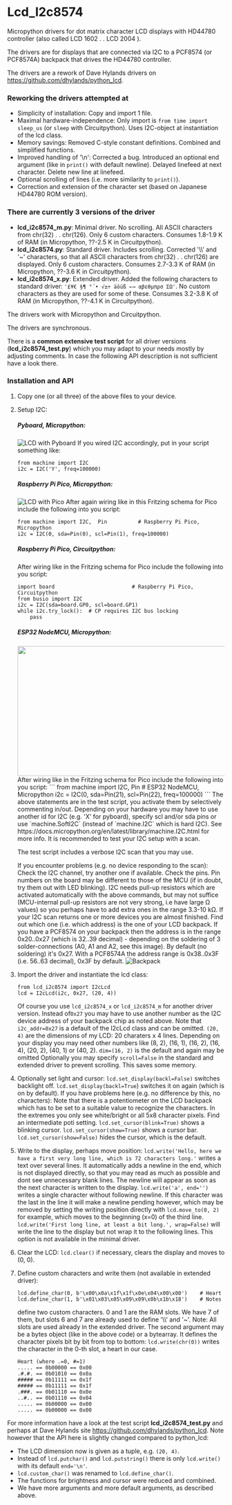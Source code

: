 # Lcd_I2c8574

Micropython drivers for dot matrix character LCD displays with HD44780 controller
(also called LCD 1602 . . LCD 2004 ). 

The drivers are for displays that are connected via I2C to a PCF8574 (or PCF8574A) backpack that drives the HD44780 controller.

The drivers are a rework of Dave Hylands drivers on https://github.com/dhylands/python_lcd.

### Reworking the drivers attempted at

- Simplicity of installation: Copy and import 1 file.
- Maximal hardware-independence:
  Only import is `from time import sleep_us` (or `sleep` with Circuitpython).
  Uses I2C-object at instantiation of the lcd class.
- Memory savings: Removed C-style constant definitions. Combined and simplified functions.
- Improved handling of '\n': Corrected a bug. Introduced an optional end argument (like in `print()` with default newline). Delayed linefeed at next character. Delete new line at linefeed.
- Optional scrolling of lines (i.e. more similarity to `print()`).
- Correction and extension of the character set (based on Japanese HD44780 ROM version).

### There are currently 3 versions of the driver

- **lcd_i2c8574_m.py**:   Minimal driver.  No scrolling.
  All ASCII characters from chr(32) . . chr(126). Only 6 custom characters.
  Consumes 1.8-1.9 K of RAM (in Micropython, ??-2.5 K in Circuitpython).
- **lcd_i2c8574.py**:   Standard driver.  Includes scrolling.
  Corrected '\\\\' and '~' characters, so that all ASCII characters from chr(32) . . chr(126) are displayed.  Only 6 custom characters.
  Consumes 2.7-3.3 K of RAM (in Micropython, ??-3.6 K in Circuitpython).
- **lcd_i2c8574_x.py**:   Extended driver.  Added the following characters to standard driver:
  `'£¥€ §¶ °´• √±÷ äöüß ←→ αβεθμπρσ ΣΩ'`.  No custom characters as they are used for some of these.  Consumes 3.2-3.8 K of RAM (in Micropython, ??-4.1 K in Circuitpython).

The drivers work with Micropython and Circuitpython.

The drivers are synchronous.

There is a **common extensive test script** for all driver versions (**lcd_i2c8574_test.py**) which you may adapt to your needs mostly by adjusting comments.
In case the following API description is not sufficient have a look there.

### Installation and API

1. Copy one (or all three) of the above files to your device.

2. Setup I2C:

   ##### Pyboard, Micropython:

   ![LCD with Pyboard](img/Lcd_I2c8574_PyBoard.png)
   If you wired I2C accordingly, put in your script something like:
   ```
   from machine import I2C
   i2c = I2C('Y', freq=100000)
   ```
   ##### Raspberry Pi Pico, Micropython:

   ![LCD with Pico](img/Lcd_I2c8574_Pico.png)
   After again wiring like in this Fritzing schema for Pico include the following into you script:
   ```
   from machine import I2C,  Pin          # Raspberry Pi Pico, Micropython
   i2c = I2C(0, sda=Pin(0), scl=Pin(1), freq=100000)
   ```
   ##### Raspberry Pi Pico, Circuitpython:

   After wiring like in the Fritzing schema for Pico include the following into you script:
   ```
   import board                         # Raspberry Pi Pico, Circuitpython
   from busio import I2C
   i2c = I2C(sda=board.GP0, scl=board.GP1)
   while i2c.try_lock():  # CP requires I2C bus locking
       pass
   ```
   ##### ESP32 NodeMCU, Micropython:

   <img src="img/Lcd_I2c8574_ESP32NodeMCU.png" width="900" height="300">
   After wiring like in the Fritzing schema for Pico include the following into you script:
   ```
   from machine import I2C,  Pin          # ESP32 NodeMCU, Micropython
   i2c = I2C(0, sda=Pin(21), scl=Pin(22), freq=100000)
   ```
   The above statements are in the test script, you activate them by selectively commenting in/out.
   Depending on your hardware you may have to use another id for I2C (e.g. 'X' for pyboard), specify scl and/or sda pins or use `machine.SoftI2C` (instead of `machine.I2C` which is hard I2C). See https://docs.micropython.org/en/latest/library/machine.I2C.html for more info.
   It is recommended to test your I2C setup with a scan.

   The test script includes a verbose I2C scan that you may use.

   If you encounter problems (e.g. no device responding to the scan): Check the I2C channel, try another one if available. Check the pins. Pin numbers on the board may be different to those of the MCU (if in doubt, try them out with LED blinking).  I2C needs pull-up resistors which are activated automatically with the above commands, but may not suffice (MCU-internal pull-up resistors are not very strong, i.e have large Ω values) so you perhaps have to add extra ones in the range 3.3-10 kΩ.
   If your I2C scan returns one or more devices you are almost finished. Find out which one (i.e. which address) is the one of your LCD backpack. If you have a PCF8574 on your backpack then the address is in the range 0x20..0x27 (which is 32..39 decimal) - depending on the soldering of 3 solder-connections (A0, A1 and A2, see this image). By default (no soldering) it's 0x27.
   With a PCF8574A the address range is 0x38..0x3F (i.e. 56..63 decimal), 0x3F by default.
   ![Backpack](img/Backpack.png)

3. Import the driver and instantiate the lcd class:
   ```
   from lcd_i2c8574 import I2cLcd
   lcd = I2cLcd(i2c, 0x27, (20, 4))
   ```
   Of course you use `lcd_i2c8574_x` or `lcd_i2c8574_m` for another driver version.
   Instead of`0x27` you may have to use another number as the I2C device address of your backpack chip as noted above. Note that `i2c_addr=0x27` is a default of the I2cLcd class and can be omitted.
   `(20, 4)` are the dimensions of my LCD: 20 charaters x 4 lines. Depending on your display you may need other numbers like (8, 2), (16, 1), (16, 2), (16, 4), (20, 2), (40, 1) or (40, 2). `dim=(16, 2)` is the default and again may be omitted
   Optionally you may specify `scroll=False` in the standard and extended driver to prevent scrolling. This saves some memory.

4. Optionally set light and cursor:
   `lcd.set_display(backl=False)` switches backlight off.
   `lcd.set_display(backl=True`) switches it on again (which is on by default).
    If you have problems here (e.g. no difference by this, no characters): Note that there is a potentiometer on the LCD backpack which has to be set to a suitable value to recognize the characters. In the extremes you only see white/bright or all 5x8 character pixels. Find an intermediate poti setting.
   `lcd.set_cursor(blink=True)` shows a blinking cursor.
   `lcd.set_cursor(show=True)` shows a cursor bar.
   `lcd.set_cursor(show=False)` hides the cursor, which is the default.

5. Write to the display, perhaps move position:
   `lcd.write('Hello, here we have a first very long line, which is 72 characters long.'` writes a text over several lines. It automatically adds a newline in the end, which is not displayed directly, so that you may read as much as possible and dont see unnecessary blank lines. The newline will appear as soon as the next character is written to the display.
   `lcd.write('a', end='')` writes a single character without following newline.
   If this character was the last in the line it will make a newline pending however, which may be removed by setting the writing position directly with
   `lcd.move_to(0, 2)` for example, which moves to the beginning (x=0) of the third line.
   `lcd.write('First long line, at least a bit long.', wrap=False)` will write the line to the display but not wrap it to the following lines. This option is not available in the minimal driver.

6. Clear the LCD:
   `lcd.clear()` if necessary, clears the display and moves to (0, 0).

7. Define custom characters and write them (not available in extended driver):
   ```
   lcd.define_char(0, b'\x00\x0a\x1f\x1f\x0e\x04\x00\x00')    # Heart
   lcd.define_char(1, b'\x01\x03\x05\x09\x09\x0b\x1b\x18')    # Notes
   ```
   define two custom characters. 0 and 1 are the RAM slots. We have 7 of them, but slots 6 and 7 are already used to define '\\\\' and '~'.  Note: All slots are used already in the extended driver.
   The second argument may be a bytes object (like in the above code) or a bytearray. It defines the character pixels bit by bit from top to bottom:
   `lcd.write(chr(0))` writes the character in the 0-th slot, a heart in our case.

   ```
   Heart (where .=0, #=1)
   ..... == 0b00000 == 0x00
   .#.#. == 0b01010 == 0x0a
   ##### == 0b11111 == 0x1f
   ##### == 0b11111 == 0x1f
   .###. == 0b01110 == 0x0e
   ..#.. == 0b01110 == 0x04
   ..... == 0b00000 == 0x00
   ..... == 0b00000 == 0x00
   ```

For more information have a look at the test script **lcd_i2c8574_test.py** 
and perhaps at Dave Hylands site https://github.com/dhylands/python_lcd.
Note however that the API here is slightly changed compared to python_lcd:

- The LCD dimension now is given as a tuple, e.g. `(20, 4)`.
- Instead of `lcd.putchar()` and `lcd.putstring()` there is only `lcd.write()` with its default `end='\n'`.
- `lcd.custom_char()` was renamed to `lcd.define_char()`.
- The functions for brightness and cursor were reduced and combined.
- We have more arguments and more default arguments, as described above.


